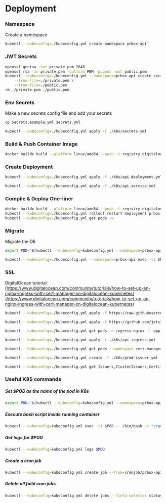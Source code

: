 # Deployment


### Namespace
Create a namespace

```sh
kubectl --kubeconfig=./kubeconfig.yml create namespace prbox-api`
```

<!-- alias kk="kubectl --kubeconfig=./kubeconfig.yml " -->


### JWT Secrets
```sh
openssl genrsa -out private.pem 2048
openssl rsa -in private.pem -outform PEM -pubout -out public.pem
kubectl --kubeconfig=./kubeconfig.yml --namespace=prbox-api create secret generic prbox-api-jwt-secret \
    --from-file=./private.pem \
    --from-file=./public.pem
rm ./private.pem ./public.pem 
```


### Env Secrets
Make a new secrets config file and add your secrets

```sh
cp secrets.example.yml secrets.yml
```

```sh
kubectl --kubeconfig=./kubeconfig.yml apply -f ./k8s/secrets.yml
```


### Build & Push Container Image
```sh
docker buildx build --platform linux/amd64 --push -t registry.digitalocean.com/ab-registry/prbox-api:latest .
```

### Create Deployment
```sh
kubectl --kubeconfig=./kubeconfig.yml apply -f ./k8s/api.deployment.yml

kubectl --kubeconfig=./kubeconfig.yml apply -f ./k8s/api.service.yml
```

### Compile & Deploy One-liner
```sh
docker buildx build --platform linux/amd64 --push -t registry.digitalocean.com/ab-registry/prbox-api:latest . && 
kubectl --kubeconfig=./kubeconfig.yml rollout restart deployment prbox-api && \
kubectl --kubeconfig=./kubeconfig.yml get pods -w
```


### Migrate
Migrate the DB

```sh
export POD="$(kubectl --kubeconfig=kubeconfig.yml --namespace=prbox-api get pods --field-selector=status.phase==Running --no-headers -o custom-columns=":metadata.name")"

kubectl --kubeconfig=./kubeconfig.yml --namespace=prbox-api exec -ti $POD -- /bin/bash -c 'sequelize db:migrate && sequelize db:seed:all'
```

### SSL
DigitalOcean tutorial: [https://www.digitalocean.com/community/tutorials/how-to-set-up-an-nginx-ingress-with-cert-manager-on-digitalocean-kubernetes](https://www.digitalocean.com/community/tutorials/how-to-set-up-an-nginx-ingress-with-cert-manager-on-digitalocean-kubernetes)

```sh
kubectl --kubeconfig=./kubeconfig.yml apply -f https://raw.githubusercontent.com/kubernetes/ingress-nginx/controller-v1.1.1/deploy/static/provider/do/deploy.yaml

kubectl --kubeconfig=./kubeconfig.yml apply -f https://github.com/jetstack/cert-manager/releases/download/v1.15.1/cert-manager.yaml

kubectl --kubeconfig=./kubeconfig.yml get pods -n ingress-nginx -l app.kubernetes.io/name=ingress-nginx --watch

kubectl --kubeconfig=./kubeconfig.yml apply -f ./k8s/api.ingress.yml

kubectl --kubeconfig=./kubeconfig.yml get pods --namespace cert-manager

kubectl --kubeconfig=./kubeconfig.yml create -f ./k8s/prod-issuer.yml

kubectl --kubeconfig=./kubeconfig.yml get Issuers,ClusterIssuers,Certificates,CertificateRequests,Orders,Challenges --all-namespaces

```

### Useful K8S commands
##### Set $POD as the name of the pod in K8s
```sh
export POD="$(kubectl --kubeconfig=kubeconfig.yml --namespace=prbox-api get pods --field-selector=status.phase==Running --no-headers -o custom-columns=":metadata.name")"
```

##### Execute bash script inside running container
```sh
kubectl --kubeconfig=kubeconfig.yml exec -ti $POD -- /bin/bash -c "sequelize db:migrate"
```

##### Get logs for $POD
```sh
kubectl --kubeconfig=kubeconfig.yml logs $POD
```

##### Create a cron job
```sh
kubectl --kubeconfig=kubeconfig.yml create job --from=cronjob/prbox-api-cron-job prbox-api-cron-job
```

##### Delete all faild cron jobs
```sh
kubectl --kubeconfig=kubeconfig.yml delete jobs --field-selector status.successful=0
```
